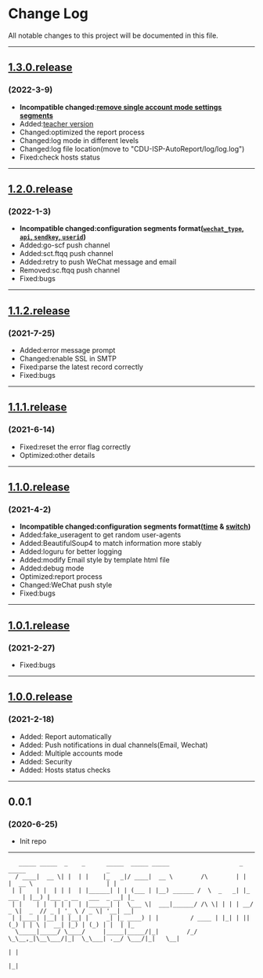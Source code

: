 # Change Log

All notable changes to this project will be documented in this file.

---

## [1.3.0.release](https://github.com/BenjiaH/CDU-ISP-AutoReport/releases/tag/1.3.0.release)

### (2022-3-9)

- **Incompatible changed:[remove single account mode settings segments](../../commit/60093c15c98f1ed23193ac03150aa67a9290fa36)**
- Added:[teacher version](../../tree/teacher)
- Changed:optimized the report process
- Changed:log mode in different levels
- Changed:log file location(move to "CDU-ISP-AutoReport/log/log.log")
- Fixed:check hosts status

---

## [1.2.0.release](https://github.com/BenjiaH/CDU-ISP-AutoReport/releases/tag/1.2.0.release)

### (2022-1-3)

- **Incompatible changed:configuration segments format([`wechat_type`, `api`, `sendkey`, `userid`](../../commit/bcd6e8304fef833eef22d4940259baa1acec61c9#diff-00064dc5d2c5e2552c4d60b93722af776e9efca92fda5d9c9c06f33ce355f58b))**
- Added:go-scf push channel
- Added:sct.ftqq push channel
- Added:retry to push WeChat message and email
- Removed:sc.ftqq push channel
- Fixed:bugs

---

## [1.1.2.release](https://github.com/BenjiaH/CDU-ISP-AutoReport/releases/tag/1.1.2.release)

### (2021-7-25)

- Added:error message prompt
- Changed:enable SSL in SMTP
- Fixed:parse the latest record correctly
- Fixed:bugs

---

## [1.1.1.release](https://github.com/BenjiaH/CDU-ISP-AutoReport/releases/tag/1.1.1.release)

### (2021-6-14)

- Fixed:reset the error flag correctly
- Optimized:other details

---

## [1.1.0.release](https://github.com/BenjiaH/CDU-ISP-AutoReport/releases/tag/1.1.0.release)

### (2021-4-2)

- **Incompatible changed:configuration segments format([time](../../commit/8f859965bbb635a19ef750daa857c8c7e081dd3e) & [switch](../../commit/1a9f69d8efd757b897bfcacc1249e809bc9b9219))**
- Added:fake_useragent to get random user-agents
- Added:BeautifulSoup4 to match information more stably
- Added:loguru for better logging
- Added:modify Email style by template html file
- Added:debug mode
- Optimized:report process
- Changed:WeChat push style
- Fixed:bugs

---

## [1.0.1.release](https://github.com/BenjiaH/CDU-ISP-AutoReport/releases/tag/1.0.1.release)

### (2021-2-27)

- Fixed:bugs

---

## [1.0.0.release](https://github.com/BenjiaH/CDU-ISP-AutoReport/releases/tag/1.0.0.release)

### (2021-2-18)

- Added: Report automatically
- Added: Push notifications in dual channels(Email, Wechat)
- Added: Multiple accounts mode
- Added: Security
- Added: Hosts status checks

---

## 0.0.1

### (2020-6-25)

- Init repo

---

```N/A
   _____ _____  _    _      _____  _____ _____                    _        _____                       _   
  / ____|  __ \| |  | |    |_   _|/ ____|  __ \        /\        | |      |  __ \                     | |  
 | |    | |  | | |  | |______| | | (___ | |__) ______ /  \  _   _| |_ ___ | |__) |___ _ __   ___  _ __| |_ 
 | |    | |  | | |  | |______| |  \___ \|  ___|______/ /\ \| | | | __/ _ \|  _  // _ | '_ \ / _ \| '__| __|
 | |____| |__| | |__| |     _| |_ ____) | |         / ____ | |_| | || (_) | | \ |  __| |_) | (_) | |  | |_ 
  \_____|_____/ \____/     |_____|_____/|_|        /_/    \_\__,_|\__\___/|_|  \_\___| .__/ \___/|_|   \__|
                                                                                     | |                   
                                                                                     |_|                   
```